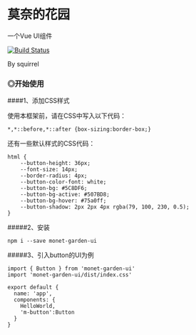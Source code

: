 # 莫奈的花园  
一个Vue UI组件 

[![Build Status](https://www.travis-ci.org/squirrelinsouthern/Monent-s-Garden.svg?branch=master)](https://www.travis-ci.org/squirrelinsouthern/Monent-s-Garden)

By squirrel


### ◎开始使用
####1、添加CSS样式

使用本框架前，请在CSS中写入以下代码：
```
*,*::before,*::after {box-sizing:border-box;}
```
还有一些默认样式的CSS代码：
```
html {
    --button-height: 36px;
    --font-size: 14px;
    --border-radius: 4px;
    --button-color-font: white;
    --button-bg: #5C8DF6;
    --button-bg-active: #507BD8;
    --button-bg-hover: #75a0ff;
    --button-shadow: 2px 2px 4px rgba(79, 100, 230, 0.5);
}
```
#####2、安装
```
npm i --save monet-garden-ui

```
#####3、引入button的UI为例
```
import { Button } from 'monet-garden-ui'
import 'monet-garden-ui/dist/index.css'

export default {
  name: 'app',
  components: {
    HelloWorld,
    'm-button':Button
  }
}
```

